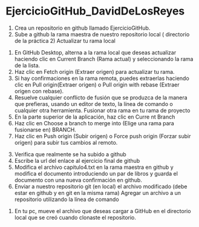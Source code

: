 # EjercicioGitHub_DavidDeLosReyes
1) Crea un repositorio en github llamado EjercicioGitHub.
2) Sube a github la rama maestra de nuestro repositorio local ( directorio de la
práctica 2) Actualizar tu rama local
1. En GitHub Desktop, alterna a la rama local que deseas actualizar haciendo clic en Current Branch (Rama actual) y seleccionando la rama de la lista.
2. Haz clic en Fetch origin (Extraer origen) para actualizar tu rama.
3. Si hay confirmaciones en la rama remota, puedes extraerlas haciendo clic en Pull origin(Extraer origen) o Pull origin with rebase (Extraer origen con rebase).
4. Resuelve cualquier conflicto de fusión que se produzca de la manera que prefieras, usando un editor de texto, la línea de comando o cualquier otra herramienta.
Fusionar otra rama en tu rama de proyecto
1. En la parte superior de la aplicación, haz clic en Curre nt Branch
2. Haz clic en Choose a branch to merge into (Elige una rama para fusionarse
en) BRANCH.
3. Haz clic en Push origin (Subir origen) o Force push origin (Forzar subir
origen) para subir tus cambios al remoto.
3) Verifica que realmente se ha subido a github
4) Escribe la url del enlace al ejercicio final de github
5) Modifica el archivo capitulo4.txt en la rama maestra en github y modifica el
documento introduciendo un par de libros y guarda el documento con una
nueva confirmación en github.
6) Enviar a nuestro repositorio git (en local) el archivo modificado (debe estar
en github y en git en la misma rama)
Agregar un archivo a un repositorio utilizando la línea de comando
1. En tu pc, mueve el archivo que deseas cargar a GitHub en el directorio local que se creó cuando clonaste el repositorio.
